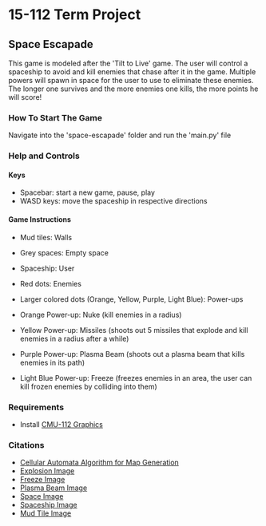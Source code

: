 # 15-112 Term Project

## Space Escapade

This game is modeled after the 'Tilt to Live' game. The user will control a spaceship to avoid and kill enemies that chase after it in the game. Multiple powers will spawn in space for the user to use to eliminate these enemies. The longer one survives and the more enemies one kills, the more points he will score!

### How To Start The Game

Navigate into the 'space-escapade' folder and run the 'main.py' file

### Help and Controls

#### Keys
* Spacebar: start a new game, pause, play
* WASD keys: move the spaceship in respective directions 

#### Game Instructions
* Mud tiles: Walls
* Grey spaces: Empty space
* Spaceship: User
* Red dots: Enemies
* Larger colored dots (Orange, Yellow, Purple, Light Blue): Power-ups

* Orange Power-up: Nuke (kill enemies in a radius)
* Yellow Power-up: Missiles (shoots out 5 missiles that explode and kill enemies in a radius after a while)
* Purple Power-up: Plasma Beam (shoots out a plasma beam that kills enemies in its path)
* Light Blue Power-up: Freeze (freezes enemies in an area, the user can kill frozen enemies by colliding into them)

### Requirements
* Install [CMU-112 Graphics](https://www.cs.cmu.edu/~112/notes/hw7.html)

### Citations
* [Cellular Automata Algorithm for Map Generation](https://en.wikipedia.org/wiki/Conway%27s_Game_of_Life)
* [Explosion Image](https://pngtree.com/freepng/cartoon-style-blasting-game-explosion-effect_6578925.html)
* [Freeze Image](https://www.shutterstock.com/image-vector/ice-button-frozen-frame-level-menu-2327744097)
* [Plasma Beam Image](https://www.freepik.com/premium-vector/cartoon-laser-gun-beam-alien-combat-weapon-rays-futuristic-shot-effect-destructive-plasma-flow-bomb-blaster-attack-explosion-vector-game-element_33104830.htm)
* [Space Image](https://science.nasa.gov/missions/hubble/hubble-beholds-brilliant-blue-star-cluster/)
* [Spaceship Image](https://www.vectorstock.com/royalty-free-vector/cute-little-spaceship-game-hero-in-pixel-art-vector-34466193)
* [Mud Tile Image](https://cartoonsmart.com/space-shooter-tile-set-royalty-free-game-art/)
